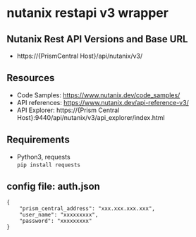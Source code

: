 # nutanix restapi v3 wrapper

## Nutanix Rest API Versions and Base URL

* https://{PrismCentral Host}/api/nutanix/v3/

## Resources

* Code Samples: https://www.nutanix.dev/code_samples/
* API references: https://www.nutanix.dev/api-reference-v3/
* API Explorer: https://{Prism Central Host}:9440/api/nutanix/v3/api_explorer/index.html

## Requirements

* Python3, requests   
`pip install requests`

## config file: auth.json

```
{
    "prism_central_address": "xxx.xxx.xxx.xxx",
    "user_name": "xxxxxxxxx",
    "password": "xxxxxxxxx"
}
```
